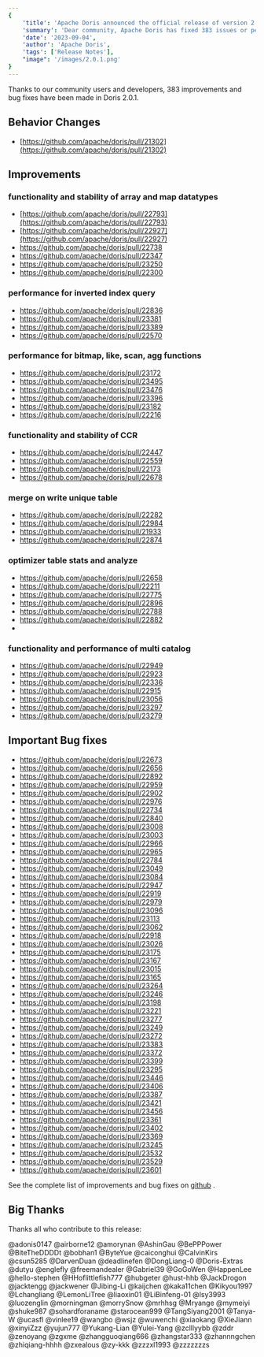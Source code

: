 ```yaml
---
{
    'title': 'Apache Doris announced the official release of version 2.0.1',
    'summary': 'Dear community, Apache Doris has fixed 383 issues or performance improvements in version 2.0.1 based on 2.0.0, enabling smoother user experience.',
    'date': '2023-09-04',
    'author': 'Apache Doris',
    'tags': ['Release Notes'],
    "image": '/images/2.0.1.png'
}
---
```


<!--
Licensed to the Apache Software Foundation (ASF) under one
or more contributor license agreements.  See the NOTICE file
distributed with this work for additional information
regarding copyright ownership.  The ASF licenses this file
to you under the Apache License, Version 2.0 (the
"License"); you may not use this file except in compliance
with the License.  You may obtain a copy of the License at

  http://www.apache.org/licenses/LICENSE-2.0

Unless required by applicable law or agreed to in writing,
software distributed under the License is distributed on an
"AS IS" BASIS, WITHOUT WARRANTIES OR CONDITIONS OF ANY
KIND, either express or implied.  See the License for the
specific language governing permissions and limitations
under the License.
-->


Thanks to our community users and developers, 383 improvements and bug fixes have been made in Doris 2.0.1.

## Behavior Changes

- [https://github.com/apache/doris/pull/21302](https://github.com/apache/doris/pull/21302)

## Improvements

### functionality and stability of array and map datatypes
- [https://github.com/apache/doris/pull/22793](https://github.com/apache/doris/pull/22793)
- [https://github.com/apache/doris/pull/22927](https://github.com/apache/doris/pull/22927)
- https://github.com/apache/doris/pull/22738
- https://github.com/apache/doris/pull/22347
- https://github.com/apache/doris/pull/23250
- https://github.com/apache/doris/pull/22300

### performance for inverted index query
- https://github.com/apache/doris/pull/22836
- https://github.com/apache/doris/pull/23381
- https://github.com/apache/doris/pull/23389
- https://github.com/apache/doris/pull/22570

### performance for bitmap, like, scan, agg functions
- https://github.com/apache/doris/pull/23172
- https://github.com/apache/doris/pull/23495
- https://github.com/apache/doris/pull/23476
- https://github.com/apache/doris/pull/23396
- https://github.com/apache/doris/pull/23182
- https://github.com/apache/doris/pull/22216

### functionality and stability of CCR
- https://github.com/apache/doris/pull/22447
- https://github.com/apache/doris/pull/22559
- https://github.com/apache/doris/pull/22173
- https://github.com/apache/doris/pull/22678

### merge on write unique table

- https://github.com/apache/doris/pull/22282
- https://github.com/apache/doris/pull/22984
- https://github.com/apache/doris/pull/21933
- https://github.com/apache/doris/pull/22874

### optimizer table stats and analyze

- https://github.com/apache/doris/pull/22658
- https://github.com/apache/doris/pull/22211
- https://github.com/apache/doris/pull/22775
- https://github.com/apache/doris/pull/22896
- https://github.com/apache/doris/pull/22788
- https://github.com/apache/doris/pull/22882
- 

### functionality and performance of multi catalog

- https://github.com/apache/doris/pull/22949
- https://github.com/apache/doris/pull/22923
- https://github.com/apache/doris/pull/22336
- https://github.com/apache/doris/pull/22915
- https://github.com/apache/doris/pull/23056
- https://github.com/apache/doris/pull/23297
- https://github.com/apache/doris/pull/23279


## Important Bug fixes

- https://github.com/apache/doris/pull/22673
- https://github.com/apache/doris/pull/22656
- https://github.com/apache/doris/pull/22892
- https://github.com/apache/doris/pull/22959
- https://github.com/apache/doris/pull/22902
- https://github.com/apache/doris/pull/22976
- https://github.com/apache/doris/pull/22734
- https://github.com/apache/doris/pull/22840
- https://github.com/apache/doris/pull/23008
- https://github.com/apache/doris/pull/23003
- https://github.com/apache/doris/pull/22966
- https://github.com/apache/doris/pull/22965
- https://github.com/apache/doris/pull/22784
- https://github.com/apache/doris/pull/23049
- https://github.com/apache/doris/pull/23084
- https://github.com/apache/doris/pull/22947
- https://github.com/apache/doris/pull/22919
- https://github.com/apache/doris/pull/22979
- https://github.com/apache/doris/pull/23096
- https://github.com/apache/doris/pull/23113
- https://github.com/apache/doris/pull/23062
- https://github.com/apache/doris/pull/22918
- https://github.com/apache/doris/pull/23026
- https://github.com/apache/doris/pull/23175
- https://github.com/apache/doris/pull/23167
- https://github.com/apache/doris/pull/23015
- https://github.com/apache/doris/pull/23165
- https://github.com/apache/doris/pull/23264
- https://github.com/apache/doris/pull/23246
- https://github.com/apache/doris/pull/23198
- https://github.com/apache/doris/pull/23221
- https://github.com/apache/doris/pull/23277
- https://github.com/apache/doris/pull/23249
- https://github.com/apache/doris/pull/23272
- https://github.com/apache/doris/pull/23383
- https://github.com/apache/doris/pull/23372
- https://github.com/apache/doris/pull/23399
- https://github.com/apache/doris/pull/23295
- https://github.com/apache/doris/pull/23446
- https://github.com/apache/doris/pull/23406
- https://github.com/apache/doris/pull/23387
- https://github.com/apache/doris/pull/23421
- https://github.com/apache/doris/pull/23456
- https://github.com/apache/doris/pull/23361
- https://github.com/apache/doris/pull/23402
- https://github.com/apache/doris/pull/23369
- https://github.com/apache/doris/pull/23245
- https://github.com/apache/doris/pull/23532
- https://github.com/apache/doris/pull/23529
- https://github.com/apache/doris/pull/23601


See the complete list of improvements and bug fixes on [github](https://github.com/apache/doris/issues?q=label%3Adev%2F2.0.1-merged+is%3Aclosed) .


## Big Thanks

Thanks all who contribute to this release:

@adonis0147
@airborne12
@amorynan
@AshinGau
@BePPPower
@BiteTheDDDDt
@bobhan1
@ByteYue
@caiconghui
@CalvinKirs
@csun5285
@DarvenDuan
@deadlinefen
@DongLiang-0
@Doris-Extras
@dutyu
@englefly
@freemandealer
@Gabriel39
@GoGoWen
@HappenLee
@hello-stephen
@HHoflittlefish777
@hubgeter
@hust-hhb
@JackDrogon
@jacktengg
@jackwener
@Jibing-Li
@kaijchen
@kaka11chen
@Kikyou1997
@Lchangliang
@LemonLiTree
@liaoxin01
@LiBinfeng-01
@lsy3993
@luozenglin
@morningman
@morrySnow
@mrhhsg
@Mryange
@mymeiyi
@shuke987
@sohardforaname
@starocean999
@TangSiyang2001
@Tanya-W
@ucasfl
@vinlee19
@wangbo
@wsjz
@wuwenchi
@xiaokang
@XieJiann
@xinyiZzz
@yujun777
@Yukang-Lian
@Yulei-Yang
@zclllyybb
@zddr
@zenoyang
@zgxme
@zhangguoqiang666
@zhangstar333
@zhannngchen
@zhiqiang-hhhh
@zxealous
@zy-kkk
@zzzxl1993
@zzzzzzzs

